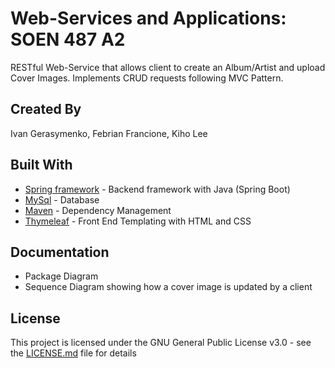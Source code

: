 # Web-Services and Applications: SOEN 487 A2
RESTful Web-Service that allows client to create an Album/Artist and upload Cover Images. Implements CRUD requests following MVC Pattern.

## Created By
Ivan Gerasymenko, Febrian Francione, Kiho Lee

## Built With
* [Spring framework](https://spring.io/) - Backend framework with Java (Spring Boot)
* [MySql](https://www.mysql.com/) - Database
* [Maven](https://maven.apache.org/) - Dependency Management
* [Thymeleaf](https://www.thymeleaf.org/) - Front End Templating with HTML and CSS


## Documentation
* Package Diagram
* Sequence Diagram showing how a cover image is updated by a client

## License 
This project is licensed under the GNU General Public License v3.0 - see the [LICENSE.md](LICENSE) file for details
